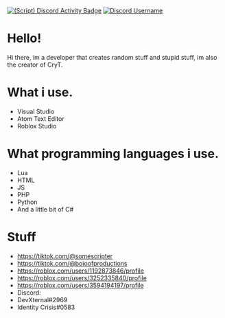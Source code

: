[![(Script) Discord Activity Badge](https://badgen.net/badge/Playing%20Game/War%20Thunder%2C%2035%20minutes%20elapsed.?color=61d800&labelColor=00cd90&icon=discord)](https://github.com/DevXternal/DevXternal) [![Discord Username](https://img.shields.io/badge/Discord%20User-DevXternal%232969-9cf)](https://discord.com)
# Hello!
Hi there, im a developer that creates random stuff and stupid stuff, im also the creator of CryT.
# What i use.
- Visual Studio
- Atom Text Editor
- Roblox Studio
# What programming languages i use.
- Lua
- HTML
- JS
- PHP
- Python
- And a little bit of C#
# Stuff
- https://tiktok.com/@somescripter
- https://tiktok.com/@boioofproductions
- https://roblox.com/users/1192873846/profile
- https://roblox.com/users/3252335840/profile
- https://roblox.com/users/3594194197/profile
- Discord:
- DevXternal#2969
- Identity Crisis#0583
